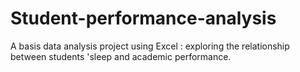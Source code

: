 # Student-performance-analysis
A basis data analysis project using Excel : exploring the relationship between students 'sleep and academic performance.
